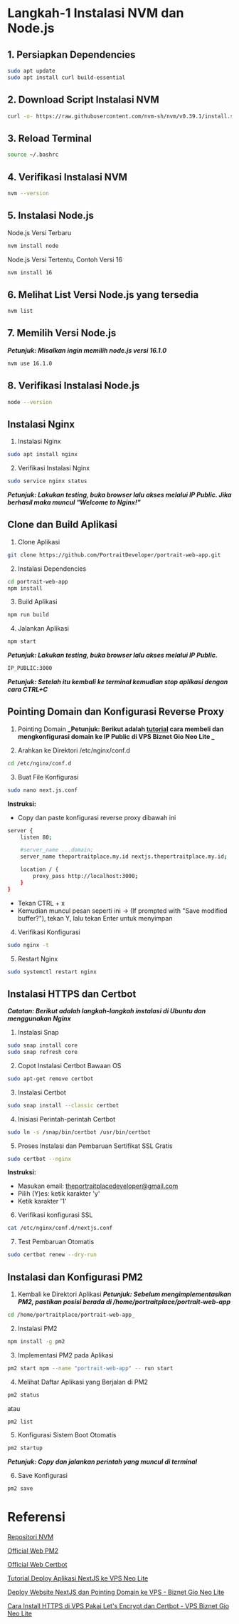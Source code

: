 # Langkah-1 Instalasi NVM dan Node.js

## 1. Persiapkan Dependencies

```bash
sudo apt update
sudo apt install curl build-essential
```

## 2. Download Script Instalasi NVM

```bash
curl -o- https://raw.githubusercontent.com/nvm-sh/nvm/v0.39.1/install.sh | bash
```

## 3. Reload Terminal

```bash
source ~/.bashrc
```

## 4. Verifikasi Instalasi NVM

```bash
nvm --version
```

## 5. Instalasi Node.js

Node.js Versi Terbaru

```bash
nvm install node
```

Node.js Versi Tertentu, Contoh Versi 16

```bash
nvm install 16
```

## 6. Melihat List Versi Node.js yang tersedia

```bash
nvm list
```

## 7. Memilih Versi Node.js

**_Petunjuk: Misalkan ingin memilih node.js versi 16.1.0_**

```bash
nvm use 16.1.0
```

## 8. Verifikasi Instalasi Node.js

```bash
node --version
```

## Instalasi Nginx

1. Instalasi Nginx

```bash
sudo apt install nginx
```

2. Verifikasi Instalasi Nginx

```bash
sudo service nginx status
```

**_Petunjuk: Lakukan testing, buka browser lalu akses melalui IP Public. Jika berhasil maka muncul "Welcome to Nginx!"_**

## Clone dan Build Aplikasi

1. Clone Aplikasi

```bash
git clone https://github.com/PortraitDeveloper/portrait-web-app.git
```

2. Instalasi Dependencies

```bash
cd portrait-web-app
npm install
```

3. Build Aplikasi

```bash
npm run build
```

4. Jalankan Aplikasi

```bash
npm start
```

**_Petunjuk: Lakukan testing, buka browser lalu akses melalui IP Public._**

```bash
IP_PUBLIC:3000
```

**_Petunjuk: Setelah itu kembali ke terminal kemudian stop aplikasi dengan cara CTRL+C_**

## Pointing Domain dan Konfigurasi Reverse Proxy

1. Pointing Domain
   **_Petunjuk: Berikut adalah [tutorial](https://youtu.be/beeAdVNNPZg) cara membeli dan mengkonfigurasi domain ke IP Public di VPS Biznet Gio Neo Lite _**

2. Arahkan ke Direktori /etc/nginx/conf.d

```bash
cd /etc/nginx/conf.d
```

3. Buat File Konfigurasi

```bash
sudo nano next.js.conf
```

**Instruksi:**

- Copy dan paste konfigurasi reverse proxy dibawah ini

```bash
server {
	listen 80;

	#server_name ...domain;
	server_name theportraitplace.my.id nextjs.theportraitplace.my.id;

	location / {
		proxy_pass http://localhost:3000;
	}
}
```

- Tekan CTRL + x
- Kemudian muncul pesan seperti ini -> (If prompted with "Save modified buffer?"), tekan Y, lalu tekan Enter untuk menyimpan

4. Verifikasi Konfigurasi

```bash
sudo nginx -t
```

5. Restart Nginx

```bash
sudo systemctl restart nginx
```

## Instalasi HTTPS dan Certbot

**_Catatan: Berikut adalah langkah-langkah instalasi di Ubuntu dan menggunakan Nginx_**

1. Instalasi Snap

```bash
sudo snap install core
sudo snap refresh core
```

2. Copot Instalasi Certbot Bawaan OS

```bash
sudo apt-get remove certbot
```

3. Instalasi Certbot

```bash
sudo snap install --classic certbot
```

4. Inisiasi Perintah-perintah Certbot

```bash
sudo ln -s /snap/bin/certbot /usr/bin/certbot
```

5. Proses Instalasi dan Pembaruan Sertifikat SSL Gratis

```bash
sudo certbot --nginx
```

**Instruksi:**

- Masukan email: theportraitplacedeveloper@gmail.com
- Pilih (Y)es: ketik karakter 'y'
- Ketik karakter '1'

6. Verifikasi konfigurasi SSL

```bash
cat /etc/nginx/conf.d/nextjs.conf
```

7. Test Pembaruan Otomatis

```bash
sudo certbot renew --dry-run
```

## Instalasi dan Konfigurasi PM2

1. Kembali ke Direktori Aplikasi
   **_Petunjuk: Sebelum mengimplementasikan PM2, pastikan posisi berada di /home/portraitplace/portrait-web-app_**

```bash
cd /home/portraitplace/portrait-web-app_
```

2. Instalasi PM2

```bash
npm install -g pm2
```

3. Implementasi PM2 pada Aplikasi

```bash
pm2 start npm --name "portrait-web-app" -- run start
```

4. Melihat Daftar Aplikasi yang Berjalan di PM2

```bash
pm2 status
```

atau

```bash
pm2 list
```

5. Konfigurasi Sistem Boot Otomatis

```bash
pm2 startup
```

**_Petunjuk: Copy dan jalankan perintah yang muncul di terminal_**

6. Save Konfigurasi

```bash
pm2 save
```

# Referensi

[Repositori NVM](https://github.com/nvm-sh/nvm?tab=readme-ov-file)

[Official Web PM2](https://pm2.keymetrics.io/)

[Official Web Certbot](https://certbot.eff.org/instructions?ws=nginx&os=ubuntufocal&tab=standard)

[Tutorial Deploy Aplikasi NextJS ke VPS Neo Lite](https://youtu.be/CnS0hTcY-5k?si=5LYt02ILX-1fR4gS)

[Deploy Website NextJS dan Pointing Domain ke VPS - Biznet Gio Neo Lite](https://youtu.be/beeAdVNNPZg?si=-BYZ9vA_1yPjgSgY)

[Cara Install HTTPS di VPS Pakai Let's Encrypt dan Certbot - VPS Biznet Gio Neo Lite](https://youtu.be/Q0jlf7d_j6I?si=JYxD4Slv-7GZZf3j)

